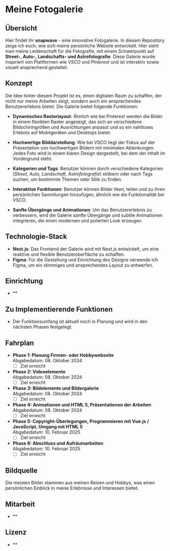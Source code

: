 # Meine Fotogalerie

## Übersicht

Hier findet ihr **snapwave** - eine innovative Fotogalerie. In diesem Repository zeige ich euch, wie sich meine persönliche Website entwickelt. Hier sieht man meine Leidenschaft für die Fotografie, mit einem Schwerpunkt auf **Street-, Auto-, Landschafts- und Astrofotografie**. Diese Galerie wurde inspiriert von Plattformen wie *VSCO* und *Pinterest* und ist interaktiv sowie visuell ansprechend gestaltet.

## Konzept

Die Idee hinter diesem Projekt ist es, einen digitalen Raum zu schaffen, der nicht nur meine Arbeiten zeigt, sondern auch ein ansprechendes Benutzererlebnis bietet. Die Galerie bietet folgende Funktionen:

- **Dynamisches Rasterlayout**: Ähnlich wie bei Pinterest werden die Bilder in einem flexiblen Raster angezeigt, das sich an verschiedene Bildschirmgrößen und Ausrichtungen anpasst und so ein nahtloses Erlebnis auf Mobilgeräten und Desktops bietet.

- **Hochwertige Bilddarstellung**: Wie bei VSCO liegt der Fokus auf der Präsentation von hochwertigen Bildern mit minimalen Ablenkungen. Jedes Foto wird in einem klaren Design dargestellt, bei dem der Inhalt im Vordergrund steht.

- **Kategorien und Tags**: Benutzer können durch verschiedene Kategorien (*Street, Auto, Landschaft, Astrofotografie*) stöbern oder nach Tags suchen, um bestimmte Themen oder Stile zu finden.

- **Interaktive Funktionen**: Benutzer können Bilder liken, teilen und zu ihren persönlichen Sammlungen hinzufügen, ähnlich wie die Funktionalität bei VSCO.

- **Sanfte Übergänge und Animationen**: Um das Benutzererlebnis zu verbessern, wird die Galerie sanfte Übergänge und subtile Animationen integrieren, die einen modernen und polierten Look erzeugen.

## Technologie-Stack

- **Next.js**: Das Frontend der Galerie wird mit Next.js entwickelt, um eine reaktive und flexible Benutzeroberfläche zu schaffen.
- **Figma**: Für die Gestaltung und Einrichtung des Designs verwende ich Figma, um ein stimmiges und ansprechendes Layout zu entwerfen.

## Einrichtung

- **

## Zu Implementierende Funktionen

- Der Funktionsumfang ist aktuell noch in Planung und wird in den nächsten Phasen festgelegt.

## Fahrplan

- **Phase 1: Planung Firmen- oder Hobbywebseite**  
  Abgabedatum: 08. Oktober 2024  
  - [ ] Ziel erreicht

- **Phase 2: Videoelemente**  
  Abgabedatum: 08. Oktober 2024  
  - [ ] Ziel erreicht

- **Phase 3: Bildelemente und Bildergalerie**  
  Abgabedatum: 08. Oktober 2024  
  - [ ] Ziel erreicht

- **Phase 4: Animationen und HTML 5, Präsentationen der Arbeiten**  
  Abgabedatum: 08. Oktober 2024  
  - [ ] Ziel erreicht

- **Phase 5: Copyright-Überlegungen, Programmieren mit Vue.js / JavaScript, Umgang mit HTML 5**  
  Abgabedatum: 10. Februar 2025  
  - [ ] Ziel erreicht

- **Phase 6: Abschluss und Aufräumarbeiten**  
  Abgabedatum: 10. Februar 2025  
  - [ ] Ziel erreicht

## Bildquelle

Die meisten Bilder stammen aus meinen Reisen und Hobbys, was einen persönlichen Einblick in meine Erlebnisse und Interessen bietet.

## Mitarbeit

- **

## Lizenz

- **
